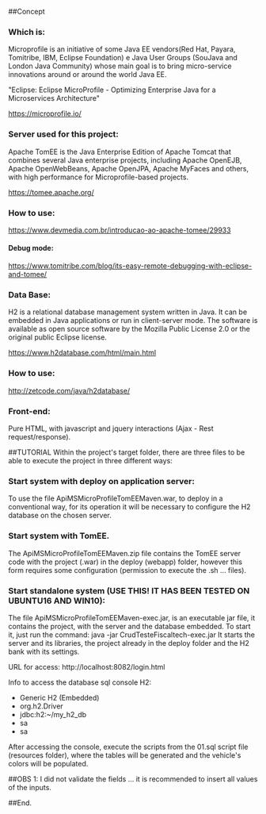 ##Concept

### Which is:
Microprofile is an initiative of some Java EE vendors(Red Hat, Payara, Tomitribe, IBM, Eclipse Foundation) e Java User Groups (SouJava and London Java Community) whose main goal is to bring micro-service innovations around or around the world Java EE.

"Eclipse: Eclipse MicroProfile - Optimizing Enterprise Java for a Microservices Architecture"

https://microprofile.io/

### Server used for this project:
Apache TomEE is the Java Enterprise Edition of Apache Tomcat that combines several Java enterprise projects, including Apache OpenEJB, Apache OpenWebBeans, Apache OpenJPA, Apache MyFaces and others, with high performance for Microprofile-based projects.

https://tomee.apache.org/

### How to use:
https://www.devmedia.com.br/introducao-ao-apache-tomee/29933

#### Debug mode:
https://www.tomitribe.com/blog/its-easy-remote-debugging-with-eclipse-and-tomee/
 
### Data Base:
H2 is a relational database management system written in Java. It can be embedded in Java applications or run in client-server mode. 
The software is available as open source software by the Mozilla Public License 2.0 or the original public Eclipse license.

https://www.h2database.com/html/main.html
 
### How to use:
http://zetcode.com/java/h2database/

### Front-end:
Pure HTML, with javascript and jquery interactions (Ajax - Rest request/response).
 
##TUTORIAL
Within the project's target folder, there are three files to be able to execute the project in three different ways:

### Start system with deploy on application server:
To use the file ApiMSMicroProfileTomEEMaven.war, to deploy in a conventional way, for its operation it will be necessary to configure the H2 database on the chosen server.
 
### Start system with TomEE.
The ApiMSMicroProfileTomEEMaven.zip file contains the TomEE server code with the project (.war) in the deploy (webapp) folder, however this form requires some configuration (permission to execute the .sh ... files).

### Start standalone system (USE THIS! IT HAS BEEN TESTED ON UBUNTU16 AND WIN10):
The file ApiMSMicroProfileTomEEMaven-exec.jar, is an executable jar file, it contains the project, with the server and the database embedded. 
To start it, just run the command: java -jar CrudTesteFiscaltech-exec.jar
It starts the server and its libraries, the project already in the deploy folder and the H2 bank with its settings.

URL for access:
http://localhost:8082/login.html

Info to access the database sql console H2:
 - Generic H2 (Embedded)
 - org.h2.Driver
 - jdbc:h2:~/my_h2_db
 - sa
 - sa
 
After accessing the console, execute the scripts from the 01.sql script file (resources folder), where the tables will be generated and the vehicle's colors will be populated.

##OBS 1: I did not validate the fields ... it is recommended to insert all values of the inputs.

##End.


